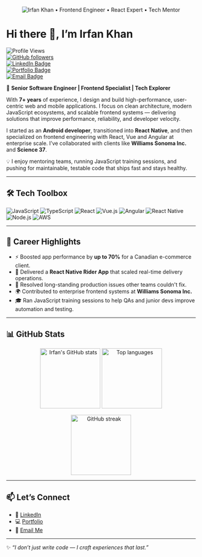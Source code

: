 <!-- Animated typing banner -->
<br>
<div align="center">
  <img src="https://readme-typing-svg.herokuapp.com?font=Fira+Code&size=24&duration=2600&pause=800&color=61DAFB&background=00000000&center=true&vCenter=true&lines=Frontend+Engineer;React+Expert;Tech+Mentor;Sr.+Software+Engineer" alt="Irfan Khan • Frontend Engineer • React Expert • Tech Mentor" />
</div>

# Hi there 👋, I’m Irfan Khan  

![Profile Views](https://komarev.com/ghpvc/?username=irfanikhan&style=flat-square&color=blue)  
[![GitHub followers](https://img.shields.io/github/followers/irfanikhan?label=Followers&style=flat-square)](https://github.com/irfanikhan?tab=followers)  
[![LinkedIn Badge](https://img.shields.io/badge/LinkedIn-blue?style=flat-square&logo=linkedin&logoColor=white)](https://linkedin.com/in/irfanikhan)  
[![Portfolio Badge](https://img.shields.io/badge/Portfolio-000?style=flat-square&logo=firefox&logoColor=white)](https://irfanfolio.vercel.app)  
[![Email Badge](https://img.shields.io/badge/Email-irfanfordev%40gmail.com-red?style=flat-square&logo=gmail&logoColor=white)](mailto:irfanfordev@gmail.com)  

🚀 **Senior Software Engineer | Frontend Specialist | Tech Explorer**  

With **7+ years** of experience, I design and build high-performance, user-centric web and mobile applications. I focus on clean architecture, modern JavaScript ecosystems, and scalable frontend systems — delivering solutions that improve performance, reliability, and developer velocity.

I started as an **Android developer**, transitioned into **React Native**, and then specialized on frontend engineering with React, Vue and Angular at enterprise scale. I’ve collaborated with clients like **Williams Sonoma Inc.** and **Science 37**.

💡 I enjoy mentoring teams, running JavaScript training sessions, and pushing for maintainable, testable code that ships fast and stays healthy.

---

## 🛠️ Tech Toolbox  

![JavaScript](https://img.shields.io/badge/JavaScript-F7DF1E?style=flat-square&logo=javascript&logoColor=black)
![TypeScript](https://img.shields.io/badge/TypeScript-3178C6?style=flat-square&logo=typescript&logoColor=white)
![React](https://img.shields.io/badge/React-20232A?style=flat-square&logo=react&logoColor=61DAFB)
![Vue.js](https://img.shields.io/badge/Vue.js-35495E?style=flat-square&logo=vue.js&logoColor=4FC08D)
![Angular](https://img.shields.io/badge/Angular-DD0031?style=flat-square&logo=angular&logoColor=white)
![React Native](https://img.shields.io/badge/React%20Native-20232A?style=flat-square&logo=react&logoColor=61DAFB)
![Node.js](https://img.shields.io/badge/Node.js-43853D?style=flat-square&logo=node.js&logoColor=white)
![AWS](https://img.shields.io/badge/AWS-232F3E?style=flat-square&logo=amazon-aws&logoColor=white)

---

## 🌟 Career Highlights  

- ⚡ Boosted app performance by **up to 70%** for a Canadian e-commerce client.  
- 📱 Delivered a **React Native Rider App** that scaled real-time delivery operations.  
- 🔧 Resolved long-standing production issues other teams couldn't fix.  
- 🌍 Contributed to enterprise frontend systems at **Williams Sonoma Inc.**  
- 🎓 Ran JavaScript training sessions to help QAs and junior devs improve automation and testing.

---

## 📊 GitHub Stats  

<p align="center">
  <img src="https://github-readme-stats.vercel.app/api?username=irfanikhan&show_icons=true&theme=radical" alt="Irfan's GitHub stats" height="160"/>
  <img src="https://github-readme-stats.vercel.app/api/top-langs/?username=irfanikhan&layout=compact&theme=radical" alt="Top languages" height="160"/>
</p>  

<p align="center">
  <img src="https://github-readme-streak-stats.herokuapp.com/?user=irfanikhan&theme=radical" alt="GitHub streak" height="160"/>
</p>  

---

## 📫 Let’s Connect  

- 💼 [LinkedIn](https://linkedin.com/in/irfanikhan)  
- 💻 [Portfolio](https://irfanfolio.vercel.app)  
- 📧 [Email Me](mailto:irfanfordev@gmail.com)  

---

✨ *“I don’t just write code — I craft experiences that last.”*  
